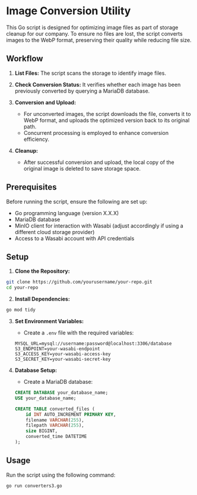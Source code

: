# Image Conversion Utility

This Go script is designed for optimizing image files as part of storage cleanup for our company. To ensure no files are lost, the script converts images to the WebP format, preserving their quality while reducing file size.

## Workflow

1. **List Files:** The script scans the storage to identify image files.

2. **Check Conversion Status:** It verifies whether each image has been previously converted by querying a MariaDB database.

3. **Conversion and Upload:**
   - For unconverted images, the script downloads the file, converts it to WebP format, and uploads the optimized version back to its original path.
   - Concurrent processing is employed to enhance conversion efficiency.

4. **Cleanup:**
   - After successful conversion and upload, the local copy of the original image is deleted to save storage space.

## Prerequisites

Before running the script, ensure the following are set up:
- Go programming language (version X.X.X)
- MariaDB database
- MinIO client for interaction with Wasabi (adjust accordingly if using a different cloud storage provider)
- Access to a Wasabi account with API credentials

## Setup

1. **Clone the Repository:**
```bash
git clone https://github.com/yourusername/your-repo.git
cd your-repo
```

2. **Install Dependencies:**
```bash
go mod tidy
```

3. **Set Environment Variables:**
   - Create a `.env` file with the required variables:
   ```dotenv
   MYSQL_URL=mysql://username:password@localhost:3306/database
   S3_ENDPOINT=your-wasabi-endpoint
   S3_ACCESS_KEY=your-wasabi-access-key
   S3_SECRET_KEY=your-wasabi-secret-key
   ```

4. **Database Setup:**
   - Create a MariaDB database:
   ```sql
   CREATE DATABASE your_database_name;
   USE your_database_name;

   CREATE TABLE converted_files (
       id INT AUTO_INCREMENT PRIMARY KEY,
       filename VARCHAR(255),
       filepath VARCHAR(255),
       size BIGINT,
       converted_time DATETIME
   );
   ```

## Usage

Run the script using the following command:
```bash
go run converters3.go
```
